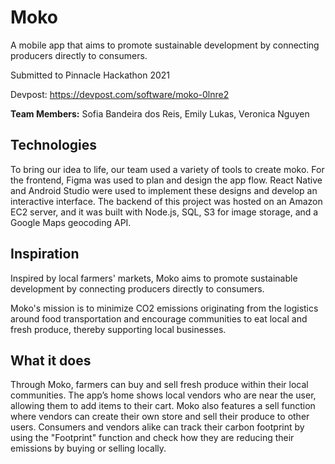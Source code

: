 # Moko 
A mobile app that aims to promote sustainable development by connecting producers directly to consumers.

Submitted to Pinnacle Hackathon 2021

Devpost: https://devpost.com/software/moko-0lnre2

**Team Members:** Sofia Bandeira dos Reis, Emily Lukas, Veronica Nguyen

## Technologies
To bring our idea to life, our team used a variety of tools to create moko. For the frontend, Figma was used to plan and design the app flow. React Native and Android Studio were used to implement these designs and develop an interactive interface. The backend of this project was hosted on an Amazon EC2 server, and it was built with Node.js, SQL, S3 for image storage, and a Google Maps geocoding API.

## Inspiration
Inspired by local farmers' markets, Moko aims to promote sustainable development by connecting producers directly to consumers.

Moko's mission is to minimize CO2 emissions originating from the logistics around food transportation and encourage communities to eat local and fresh produce, thereby supporting local businesses.

## What it does
Through Moko, farmers can buy and sell fresh produce within their local communities. The app’s home shows local vendors who are near the user, allowing them to add items to their cart. Moko also features a sell function where vendors can create their own store and sell their produce to other users. Consumers and vendors alike can track their carbon footprint by using the "Footprint" function and check how they are reducing their emissions by buying or selling locally.
